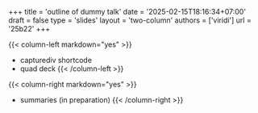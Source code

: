 +++
title = 'outline of dummy talk'
date = '2025-02-15T18:16:34+07:00'
draft = false
type = 'slides'
layout = 'two-column'
authors = ['viridi']
url = '25b22'
+++
<!--more-->

{{< column-left markdown="yes" >}}
+ capturediv shortcode
+ quad deck
{{< /column-left >}}

{{< column-right markdown="yes" >}}
+ summaries (in preparation)
{{< /column-right >}}